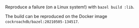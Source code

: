 Reproduce a failure (on a Linux system!) with `bazel build :lib`.

The build can be reproduced on the Docker image `cockroachdb/bazel:20210505-134517`.
